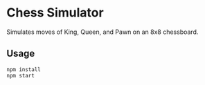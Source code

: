 # Chess Simulator

Simulates moves of King, Queen, and Pawn on an 8x8 chessboard.

## Usage
```
npm install
npm start
```